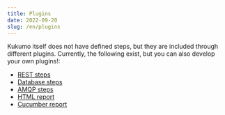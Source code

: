 ```yaml
---
title: Plugins
date: 2022-09-20
slug: /en/plugins
---
```


Kukumo itself does not have defined steps, but they are included through different plugins. Currently, the following 
exist, but you can also develop your own plugins!:

- [REST steps](en/plugins/rest)
- [Database steps](en/plugins/database)
- [AMQP steps](en/plugins/amqp)
- [HTML report](en/plugins/html-reporter)
- [Cucumber report](en/plugins/cucumber-exporter)


